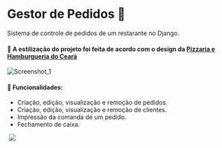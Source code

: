 # Gestor de Pedidos :pizza:
Sistema de controle de pedidos de um restarante no Django.

#### :art: A estilização do projeto foi feita de acordo com o design da [Pizzaria e Hamburgueria do Ceará](https://www.instagram.com/pizzariaceara/)

![Screenshot_1](https://user-images.githubusercontent.com/52453558/78463081-44921480-76af-11ea-9ce2-f58ee895f8ad.png)

#### :pushpin: Funcionalidades:
  - Criação, edição, visualização e remoção de pedidos.
  - Criação, edição, visualização e remoção de clientes.
  - Impressão da comanda de um pedido.
  - Fechamento de caixa.
  
    ![](https://camo.githubusercontent.com/46dfe14db691a93875fec1365e0ccf43db87e619/68747470733a2f2f6d656469612e67697068792e636f6d2f6d656469612f6f3076777a754677434741464f2f67697068792e676966)
